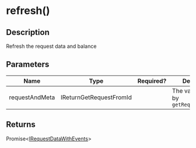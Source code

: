 # refresh()

## Description

Refresh the request data and balance

## Parameters

<table data-full-width="true"><thead><tr><th>Name</th><th>Type</th><th data-type="select">Required?</th><th>Description</th></tr></thead><tbody><tr><td>requestAndMeta</td><td>IReturnGetRequestFromId</td><td></td><td>The value returned by <code>getRequestFromId()</code></td></tr></tbody></table>

## Returns

Promise<[IRequestDataWithEvents](../irequestdatawithevents.md)>

